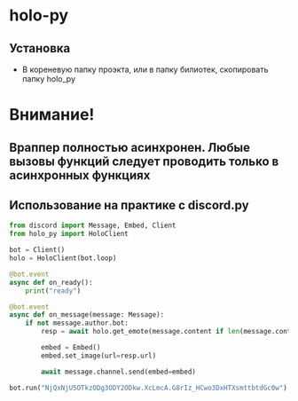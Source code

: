 # holo-py

## Установка

* В кореневую папку проэкта, или в папку билиотек, скопировать папку holo_py

# Внимание!
## Враппер полностью асинхронен. Любые вызовы функций следует проводить только в асинхронных функциях

## Использование на практике с discord.py
```py
from discord import Message, Embed, Client
from holo_py import HoloClient

bot = Client()
holo = HoloClient(bot.loop)

@bot.event
async def on_ready():
    print("ready")

@bot.event
async def on_message(message: Message):
    if not message.author.bot:
        resp = await holo.get_emote(message.content if len(message.content) >= 3 else "kiss")

        embed = Embed()
        embed.set_image(url=resp.url)

        await message.channel.send(embed=embed)

bot.run("NjQxNjU5OTkzODg3ODY2ODkw.XcLmcA.G8rIz_HCwo3DxHTXsmttbtdGc0w")
```
